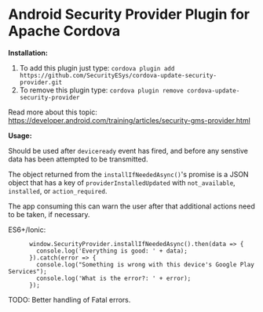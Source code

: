 
Android Security Provider Plugin for Apache Cordova
==================================

__Installation:__
1. To add this plugin just type: `cordova plugin add https://github.com/SecurityESys/cordova-update-security-provider.git`
2. To remove this plugin type: `cordova plugin remove cordova-update-security-provider`

Read more about this topic: https://developer.android.com/training/articles/security-gms-provider.html

__Usage:__

Should be used after `deviceready` event has fired, and before any senstive data has been attempted to be transmitted.

The object returned from the `installIfNeededAsync()`'s promise is a JSON object that has a key of `providerInstalledUpdated` with `not_available`, `installed`, or `action_required`.

The app consuming this can warn the user after that additional actions need to be taken, if necessary.


ES6+/Ionic:
```
      window.SecurityProvider.installIfNeededAsync().then(data => {
        console.log('Everything is good: ' + data);
      }).catch(error => {
        console.log("Something is wrong with this device's Google Play Services");
        console.log('What is the error?: ' + error);
      });

```

TODO: Better handling of Fatal errors.
